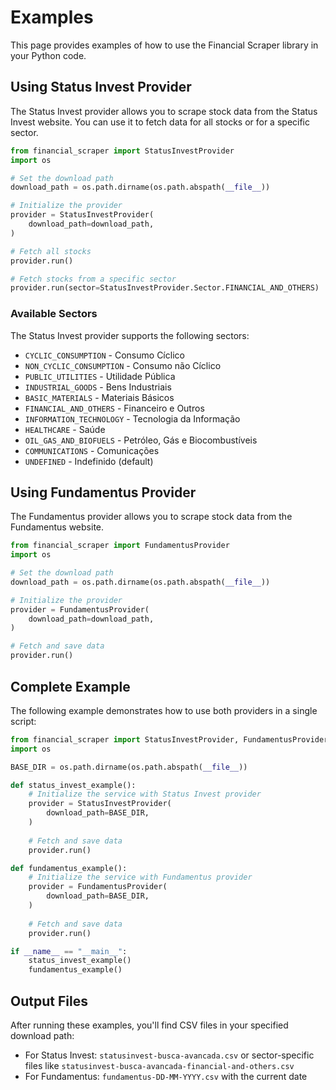 # Examples

This page provides examples of how to use the Financial Scraper library in your Python code.

## Using Status Invest Provider

The Status Invest provider allows you to scrape stock data from the Status Invest website. You can use it to fetch data for all stocks or for a specific sector.

```python
from financial_scraper import StatusInvestProvider
import os

# Set the download path
download_path = os.path.dirname(os.path.abspath(__file__))

# Initialize the provider
provider = StatusInvestProvider(
    download_path=download_path,
)

# Fetch all stocks
provider.run()

# Fetch stocks from a specific sector
provider.run(sector=StatusInvestProvider.Sector.FINANCIAL_AND_OTHERS)
```

### Available Sectors

The Status Invest provider supports the following sectors:

- `CYCLIC_CONSUMPTION` - Consumo Cíclico
- `NON_CYCLIC_CONSUMPTION` - Consumo não Cíclico
- `PUBLIC_UTILITIES` - Utilidade Pública
- `INDUSTRIAL_GOODS` - Bens Industriais
- `BASIC_MATERIALS` - Materiais Básicos
- `FINANCIAL_AND_OTHERS` - Financeiro e Outros
- `INFORMATION_TECHNOLOGY` - Tecnologia da Informação
- `HEALTHCARE` - Saúde
- `OIL_GAS_AND_BIOFUELS` - Petróleo, Gás e Biocombustíveis
- `COMMUNICATIONS` - Comunicações
- `UNDEFINED` - Indefinido (default)

## Using Fundamentus Provider

The Fundamentus provider allows you to scrape stock data from the Fundamentus website.

```python
from financial_scraper import FundamentusProvider
import os

# Set the download path
download_path = os.path.dirname(os.path.abspath(__file__))

# Initialize the provider
provider = FundamentusProvider(
    download_path=download_path,
)

# Fetch and save data
provider.run()
```

## Complete Example

The following example demonstrates how to use both providers in a single script:

```python
from financial_scraper import StatusInvestProvider, FundamentusProvider
import os

BASE_DIR = os.path.dirname(os.path.abspath(__file__))

def status_invest_example():
    # Initialize the service with Status Invest provider
    provider = StatusInvestProvider(
        download_path=BASE_DIR,
    )
    
    # Fetch and save data
    provider.run()

def fundamentus_example():
    # Initialize the service with Fundamentus provider
    provider = FundamentusProvider(
        download_path=BASE_DIR,
    )
    
    # Fetch and save data
    provider.run()

if __name__ == "__main__":
    status_invest_example()
    fundamentus_example()
```

## Output Files

After running these examples, you'll find CSV files in your specified download path:

- For Status Invest: `statusinvest-busca-avancada.csv` or sector-specific files like `statusinvest-busca-avancada-financial-and-others.csv`
- For Fundamentus: `fundamentus-DD-MM-YYYY.csv` with the current date